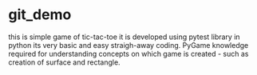 # git_demo
this is simple game of tic-tac-toe
it is developed using pytest library in python
its very basic and easy straigh-away coding.
PyGame knowledge required for understanding concepts on which game is created - such as creation of surface and rectangle.
